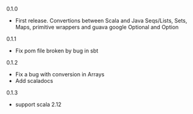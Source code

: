 0.1.0 
 - First release. Convertions between Scala and Java Seqs/Lists, Sets, Maps, primitive wrappers and guava google Optional and Option
 
0.1.1 
 - Fix pom file broken by bug in sbt
 
0.1.2
 - Fix a bug with conversion in Arrays
 - Add scaladocs

0.1.3
 - support scala 2.12 
 